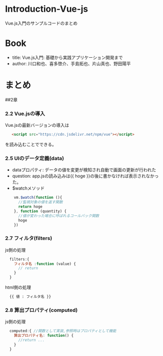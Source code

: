 # Introduction-Vue-js
Vue.js入門のサンプルコードのまとめ

# Book
- title: Vue.js入門: 基礎から実践アプリケーション開発まで
- author: 川口和也、喜多啓介、手島拓也、片山真也、野田陽平

# まとめ
##2章
### 2.2 Vue.jsの導入
Vue.jsの最新バージョンの導入は
```html
   <script src="https://cdn.jsdelivr.net/npm/vue"></script>  
```
を読み込むことでできる。

### 2.5 UIのデータ定義(data)
- dataプロパティ: データの値を変更が検知され自動で画面の更新が行われた
- question: app.jsの読み込みは{{ hoge }}の後に書かなければ表示されなかった。
- $watchメソッド
```js
    vm.$watch(function (){
      //監視対象の値を返す関数
      return hoge
    }, function (quantity) {
      //値が変わった場合に呼ばれるコールバック関数
      hoge
    })
```

### 2.7 フィルタ(filters)
js側の処理
```js
  filters:{
    フィルタ名 :function (value) {
      // return
    }
  }
```
html側の処理
```html
  {{ 値 : フィルタ名 }}
```

### 2.8 算出プロパティ(computed)
js側の処理
```js
  computed:{ //関数として実装,参照時はプロパティとして機能
    算出プロパティ名: function() {
      //return ...
    }
  }
```
